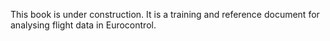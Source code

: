 This book is under construction. It is a training and reference document for analysing flight data in Eurocontrol. 

